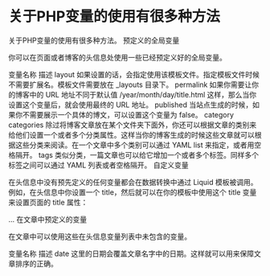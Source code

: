 关于PHP变量的使用有很多种方法
===


关于PHP变量的使用有很多种方法。
预定义的全局变量

你可以在页面或者博客的头信息处使用一些已经预定义好的全局变量。

变量名称    描述
layout
如果设置的话，会指定使用该模板文件。指定模板文件时候不需要扩展名。模板文件需要放在 _layouts 目录下。
permalink
如果你需要让你的博客中的 URL 地址不同于默认值 /year/month/day/title.html 这样，那么当你设置这个变量后，就会使用最终的 URL 地址。
published
当站点生成的时候，如果你不需要展示一个具体的博文，可以设置这个变量为 false。
category
categories
除过将博客文章放在某个文件夹下面外，你还可以根据文章的类别来给他们设置一个或者多个分类属性。这样当你的博客生成的时候这些文章就可以根据这些分类来阅读。在一个文章中多个类别可以通过 YAML list 来指定，或者用空格隔开。
tags
类似分类，一篇文章也可以给它增加一个或者多个标签。同样多个标签之间可以通过 YAML 列表或者空格隔开。
自定义变量

在头信息中没有预先定义的任何变量都会在数据转换中通过 Liquid 模板被调用。例如，在头信息中你设置一个 title，然后就可以在你的模板中使用这个 title 变量来设置页面的 title 属性：

<!DOCTYPE HTML>
<html>
  <head>
    <title>{{ page.title }}</title>
  </head>
  <body>
    ...
在文章中预定义的变量

在文章中可以使用这些在头信息变量列表中未包含的变量。

变量名称    描述
date
这里的日期会覆盖文章名字中的日期。这样就可以用来保障文章排序的正确。